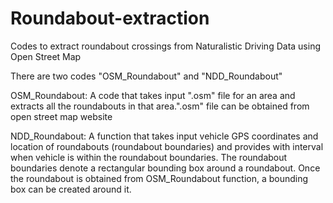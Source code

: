 # Roundabout-extraction
Codes to extract roundabout crossings from Naturalistic Driving Data using Open Street Map

There are two codes "OSM_Roundabout" and "NDD_Roundabout"

OSM_Roundabout: A code that takes input ".osm" file for an area and extracts all the roundabouts in that area.".osm" file can be obtained from open street map website

NDD_Roundabout: A function that takes input vehicle GPS coordinates and location of roundabouts (roundabout boundaries) and provides with interval when vehicle is within the roundabout boundaries. The roundabout boundaries denote a rectangular bounding box around a roundabout. Once the roundabout is obtained from OSM_Roundabout function, a bounding box can be created around it.    
